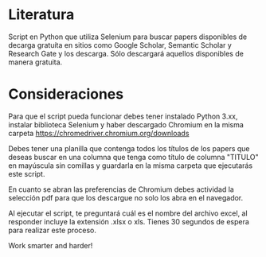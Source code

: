 # Literatura

Script en Python que utiliza Selenium para buscar papers disponibles de decarga gratuíta en sitios como Google Scholar, Semantic Scholar y Research Gate y los descarga. Sólo descargará aquellos disponibles de manera gratuita.

# Consideraciones

Para que el script pueda funcionar debes tener instalado Python 3.xx, instalar biblioteca Selenium y haber descargado Chromium en la misma carpeta https://chromedriver.chromium.org/downloads 

Debes tener una planilla que contenga todos los títulos de los papers que deseas buscar en una columna que tenga como título de columna "TITULO" en mayúscula sin comillas y guardarla en la misma carpeta que ejecutarás este script. 

En cuanto se abran las preferencias de Chromium debes actividad la selección pdf para que los descargue no solo los abra en el navegador. 

Al ejecutar el script, te preguntará cuál es el nombre del archivo excel, al responder incluye la extensión .xlsx o xls. Tienes 30 segundos de espera para realizar este proceso.


Work smarter and harder!
